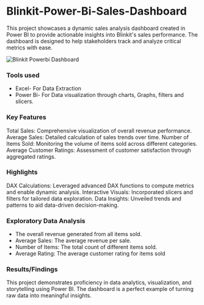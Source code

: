 # Blinkit-Power-Bi-Sales-Dashboard
This project showcases a dynamic sales analysis dashboard created in Power BI to provide actionable insights into Blinkit's sales performance. The dashboard is designed to help stakeholders track and analyze critical metrics with ease.

![Blinkit Powerbi Dashboard](https://github.com/user-attachments/assets/803b2462-2e9d-4381-955b-99b0838ebdba)

### Tools used
- Excel- For Data Extraction
- Power Bi- For Data visualization through charts, Graphs, filters and slicers.

### Key Features
Total Sales: Comprehensive visualization of overall revenue performance.
Average Sales: Detailed calculation of sales trends over time.
Number of Items Sold: Monitoring the volume of items sold across different categories.
Average Customer Ratings: Assessment of customer satisfaction through aggregated ratings.

### Highlights
DAX Calculations: Leveraged advanced DAX functions to compute metrics and enable dynamic analysis.
Interactive Visuals: Incorporated slicers and filters for tailored data exploration.
Data Insights: Unveiled trends and patterns to aid data-driven decision-making.

### Exploratory Data Analysis
- The overall revenue generated from all items sold.
- Average Sales: The average revenue per sale.
- Number of Items: The total count of different items sold.
- Average Rating: The average customer rating for items sold

### Results/Findings
This project demonstrates proficiency in data analytics, visualization, and storytelling using Power BI. The dashboard is a perfect example of turning raw data into meaningful insights.
